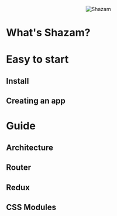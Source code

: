 <p align="center"><img src="https://d17oy1vhnax1f7.cloudfront.net/items/0W0Z04313R0B3z0Z0D3L/shazam.png?v=0a2f0f71" title="Shazam"></p>

# What's Shazam?

# Easy to start

## Install

## Creating an app

# Guide

## Architecture

## Router

## Redux

## CSS Modules
